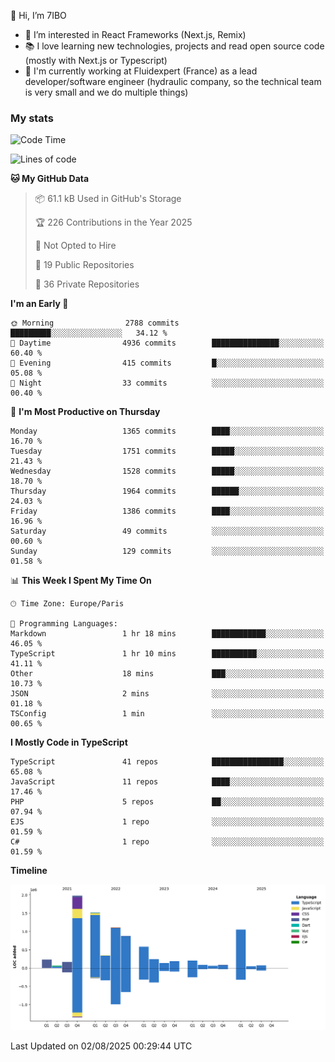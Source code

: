 👋 Hi, I’m 7IBO

- 👀 I’m interested in React Frameworks (Next.js, Remix)
- 📚 I love learning new technologies, projects and read open source code (mostly with Next.js or Typescript)
- 💼 I'm currently working at Fluidexpert (France) as a lead developer/software engineer (hydraulic company, so the technical team is very small and we do multiple things)

### My stats
<!--START_SECTION:waka-->
![Code Time](http://img.shields.io/badge/Code%20Time-1%2C146%20hrs%202%20mins-blue)

![Lines of code](https://img.shields.io/badge/From%20Hello%20World%20I%27ve%20Written-9.0%20million%20lines%20of%20code-blue)

**🐱 My GitHub Data** 

> 📦 61.1 kB Used in GitHub's Storage 
 > 
> 🏆 226 Contributions in the Year 2025
 > 
> 🚫 Not Opted to Hire
 > 
> 📜 19 Public Repositories 
 > 
> 🔑 36 Private Repositories 
 > 
**I'm an Early 🐤** 

```text
🌞 Morning                2788 commits        █████████░░░░░░░░░░░░░░░░   34.12 % 
🌆 Daytime                4936 commits        ███████████████░░░░░░░░░░   60.40 % 
🌃 Evening                415 commits         █░░░░░░░░░░░░░░░░░░░░░░░░   05.08 % 
🌙 Night                  33 commits          ░░░░░░░░░░░░░░░░░░░░░░░░░   00.40 % 
```
📅 **I'm Most Productive on Thursday** 

```text
Monday                   1365 commits        ████░░░░░░░░░░░░░░░░░░░░░   16.70 % 
Tuesday                  1751 commits        █████░░░░░░░░░░░░░░░░░░░░   21.43 % 
Wednesday                1528 commits        █████░░░░░░░░░░░░░░░░░░░░   18.70 % 
Thursday                 1964 commits        ██████░░░░░░░░░░░░░░░░░░░   24.03 % 
Friday                   1386 commits        ████░░░░░░░░░░░░░░░░░░░░░   16.96 % 
Saturday                 49 commits          ░░░░░░░░░░░░░░░░░░░░░░░░░   00.60 % 
Sunday                   129 commits         ░░░░░░░░░░░░░░░░░░░░░░░░░   01.58 % 
```


📊 **This Week I Spent My Time On** 

```text
🕑︎ Time Zone: Europe/Paris

💬 Programming Languages: 
Markdown                 1 hr 18 mins        ████████████░░░░░░░░░░░░░   46.05 % 
TypeScript               1 hr 10 mins        ██████████░░░░░░░░░░░░░░░   41.11 % 
Other                    18 mins             ███░░░░░░░░░░░░░░░░░░░░░░   10.73 % 
JSON                     2 mins              ░░░░░░░░░░░░░░░░░░░░░░░░░   01.18 % 
TSConfig                 1 min               ░░░░░░░░░░░░░░░░░░░░░░░░░   00.65 % 
```

**I Mostly Code in TypeScript** 

```text
TypeScript               41 repos            ████████████████░░░░░░░░░   65.08 % 
JavaScript               11 repos            ████░░░░░░░░░░░░░░░░░░░░░   17.46 % 
PHP                      5 repos             ██░░░░░░░░░░░░░░░░░░░░░░░   07.94 % 
EJS                      1 repo              ░░░░░░░░░░░░░░░░░░░░░░░░░   01.59 % 
C#                       1 repo              ░░░░░░░░░░░░░░░░░░░░░░░░░   01.59 % 
```



**Timeline**

![Lines of Code chart](https://raw.githubusercontent.com/7IBO/7IBO/main/assets/bar_graph.png)


 Last Updated on 02/08/2025 00:29:44 UTC
<!--END_SECTION:waka-->
